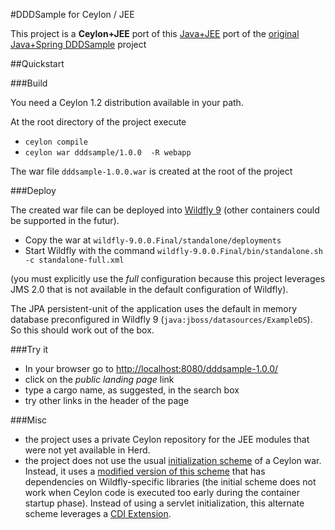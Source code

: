 #DDDSample for Ceylon / JEE

This project is a **Ceylon+JEE** port of this [Java+JEE](https://java.net/projects/cargotracker/pages/Home) 
port of the [original Java+Spring DDDSample](http://dddsample.sourceforge.net/) project

##Quickstart

###Build

You need a Ceylon 1.2 distribution available in your path.

At the root directory of
the project execute

* `ceylon compile`
* `ceylon war dddsample/1.0.0  -R webapp`

The war file `dddsample-1.0.0.war` is created at the root of the project

###Deploy

The created war file can be deployed into [Wildfly 9](http://wildfly.org/) (other containers
could be supported in the futur). 

* Copy the war at `wildfly-9.0.0.Final/standalone/deployments`
* Start Wildfly with the command   `wildfly-9.0.0.Final/bin/standalone.sh -c standalone-full.xml`
  
(you must explicitly use the *full* configuration because this project leverages JMS 2.0 that 
is not available in the default configuration of Wildfly).

The JPA persistent-unit of the application uses the default in memory database preconfigured in
Wildfly 9 (`java:jboss/datasources/ExampleDS`). So this should work out of the box.

###Try it

* In your browser go to [http://localhost:8080/dddsample-1.0.0/](http://localhost:8080/dddsample-1.0.0/)
* click on the *public landing page* link
* type a cargo name, as suggested, in the search box
* try other links in the header of the page

###Misc

* the project uses a private Ceylon repository for the JEE modules that were not yet available in Herd.
* the project does not use the usual [initialization scheme](https://github.com/ceylon/ceylon-sdk/blob/master/source/com/redhat/ceylon/war/WarInitializer.java) 
of a Ceylon war. Instead, it uses a [modified version of this scheme](https://github.com/sgalles/ceylon-dddsample/blob/master/source/dddsample/CeylonInit.java)
that has dependencies on Wildfly-specific libraries (the initial scheme does not work when Ceylon code is executed too early during
the container startup phase). Instead of using a servlet initialization, this alternate scheme leverages a 
[CDI Extension](https://github.com/sgalles/ceylon-dddsample/blob/master/resource/dddsample/ROOT/META-INF/services/javax.enterprise.inject.spi.Extension).
